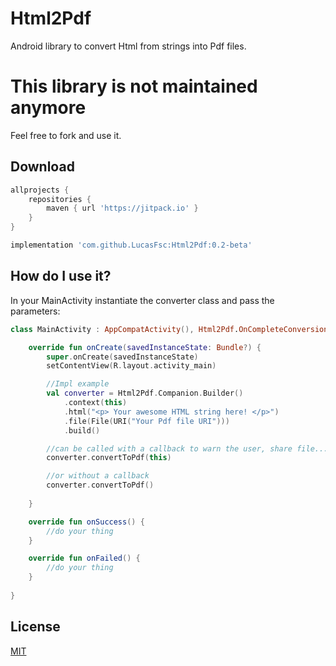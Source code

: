 # Html2Pdf
Android library to convert Html from strings into Pdf files.

# This library is not maintained anymore
Feel free to fork and use it.

## Download

```gradle
allprojects {
    repositories {
        maven { url 'https://jitpack.io' }
    }
}

implementation 'com.github.LucasFsc:Html2Pdf:0.2-beta'

```

## How do I use it?

In your MainActivity instantiate the converter class and pass the parameters:

```kotlin
class MainActivity : AppCompatActivity(), Html2Pdf.OnCompleteConversion /* Callback */ {

    override fun onCreate(savedInstanceState: Bundle?) {
        super.onCreate(savedInstanceState)
        setContentView(R.layout.activity_main)

        //Impl example
        val converter = Html2Pdf.Companion.Builder()
            .context(this)
            .html("<p> Your awesome HTML string here! </p>")
            .file(File(URI("Your Pdf file URI")))
            .build()

        //can be called with a callback to warn the user, share file...
        converter.convertToPdf(this)

        //or without a callback
        converter.convertToPdf()
        
    }

    override fun onSuccess() {
        //do your thing
    }

    override fun onFailed() {
        //do your thing
    }
    
}
```

## License
[MIT](https://github.com/LucasFsc/Html2Pdf/blob/master/LICENSE)
